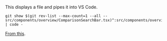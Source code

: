 This displays a file and pipes it into VS Code.

```
git show $(git rev-list --max-count=1 --all -- src/components/overview/ComparisonSearchBar.tsx)^:src/components/overview/ComparisonSearchBar.tsx | code -
```

[From this](https://stackoverflow.com/a/19727752).